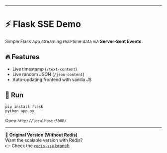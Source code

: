 
---

# ⚡ Flask SSE Demo

Simple Flask app streaming real-time data via **Server-Sent Events**.

## 🔥 Features

* Live timestamp (`/text-content`)
* Live random JSON (`/json-content`)
* Auto-updating frontend with vanilla JS

## 🚀 Run

```bash
pip install flask
python app.py
```

Open `http://localhost:5000/`

---

📄 **Original Version (Without Redis)**  
Want the scalable version with Redis?  
👉 Check the [`redis-sse` branch](https://github.com/jztchl/sse_demo/tree/scalable_version)